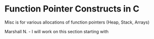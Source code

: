 # Function Pointer Constructs in C

Misc is for various allocations of function pointers (Heap, Stack, Arrays)

Marshall N. - I will work on this section starting with 
